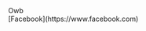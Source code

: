 <html>
  <head>
    <title>Qi73</title>
  </head>
  
  <body>
  <div>
    Owb
  </div>
  <div>
    [Facebook](https://www.facebook.com)
  </body>
  </html>
  
  
